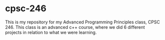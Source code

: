 # cpsc-246
This is my repository for my Advanced Programming Principles class, CPSC 246. 
This class is an advanced c++ course, where we did 6 different projects in relation to what we were learning. 
